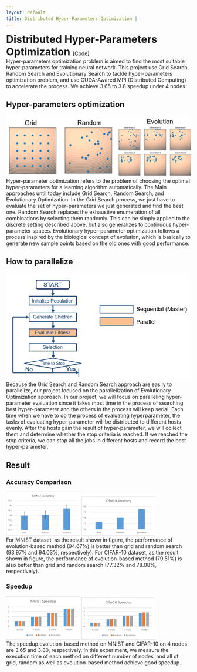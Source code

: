 ```yaml
---
layout: default
title: Distributed Hyper-Parameters Optimization | 
---
```

<div>
	<h1 style="display:inline;"> Distributed Hyper-Parameters Optimization </h1> 
	<a href="https://github.com/aa10402tw/Distributed-Hyper-Parameters-Optimization"> [Code] </a> 
</div>
Hyper-parameters optimization problem is aimed to find the most suitable hyper-parameters for training neural network. This project use Grid Search, Random Search and Evolutionary Search to tackle hyper-parameters optimization problem, and use CUDA-Awared MPI (Distributed Computing) to accelerate the process. We achieve 3.65 to 3.8 speedup under 4 nodes.

## Hyper-parameters optimization 
<img src = "./images/DHPO/HBO.png" class="projectDetailImg">
Hyper-parameter optimization refers to the problem of choosing the optimal hyper-parameters for a learning algorithm automatically. The Main approaches until today include Grid Search,
Random Search, and Evolutionary Optimization. In the Grid Search process, we just have to evaluate the set of hyper-parameters we just generated and find the best one. Random Search replaces the exhaustive enumeration of all combinations by selecting them randomly. This can be simply applied to the discrete setting described above, but also generalizes to continuous hyper-parameter spaces.
Evolutionary hyper-parameter optimization follows a process inspired by the biological concept of evolution, which is basically to generate new sample points based on the old ones with good performance. 

## How to parallelize
<img src = "./images/DHPO/evolution_algorithm.png" class="projectDetailImg"> <br/>
Because the Grid Search and Random Search approach are easily to parallelize, our project focused on the parallelization of Evolutionary Optimization approach. In our project, we will focus on paralleling hyper-parameter evaluation since it takes most time in the process of searching best
hyper-parameter and the others in the process will keep serial. Each time when we have to do the process of evaluating hyperparameter, the tasks of evaluating hyper-parameter will be distributed to different hosts evenly. After the hosts gain the result of hyper-parameter, we will collect them and determine whether the stop criteria is reached. If we reached the stop criteria, we can stop
all the jobs in different hosts and record the best hyper-parameter.

## Result 
### Accuracy Comparison
<img src="./images/DHPO/mnist_acc.png" width="40%"> <img src="./images/DHPO/cifar10_acc.png" width="40%"> <br/>
For MNIST dataset, as the result shown in figure, the performance of evolution-based method (94.67%) is better than grid and random search (93.97% and 94.03%, respectively). For CIFAR-10 dataset, as the result shown in figure, the performance of evolution-based method (79.51%) is also better than grid and random search (77.32% and 78.08%, respectively).

### Speedup
<img src="./images/DHPO/mnist_speedup.png" width="40%"> <img src="./images/DHPO/cifar10_speedup.png" width="40%"> <br/>
The speedup evolution-based method on MNIST and CIFAR-10 on 4 nodes are 3.65 and 3.80, respectively. 
In this experiment, we measure the execution time of each method on different number of nodes, and all of grid, random as well as evolution-based method achieve good speedup.